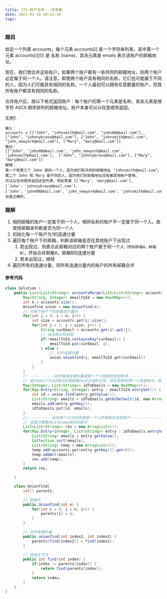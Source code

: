 ```yaml
---
title: 721.账户合并---并查集
date: 2021-01-18 20:13:50
tags:
---
```


### 题目
给定一个列表 accounts，每个元素 accounts[i] 是一个字符串列表，其中第一个元素 accounts[i][0] 是 名称 (name)，其余元素是 emails 表示该账户的邮箱地址。

现在，我们想合并这些账户。如果两个账户都有一些共同的邮箱地址，则两个账户必定属于同一个人。请注意，即使两个账户具有相同的名称，它们也可能属于不同的人，因为人们可能具有相同的名称。一个人最初可以拥有任意数量的账户，但其所有账户都具有相同的名称。

合并账户后，按以下格式返回账户：每个账户的第一个元素是名称，其余元素是按字符 ASCII 顺序排列的邮箱地址。账户本身可以以任意顺序返回。
<!--more--> 

实例1.
```
输入：
accounts = [["John", "johnsmith@mail.com", "john00@mail.com"], ["John", "johnnybravo@mail.com"], ["John", "johnsmith@mail.com", "john_newyork@mail.com"], ["Mary", "mary@mail.com"]]
输出：
[["John", 'john00@mail.com', 'john_newyork@mail.com', 'johnsmith@mail.com'],  ["John", "johnnybravo@mail.com"], ["Mary", "mary@mail.com"]]
解释：
第一个和第三个 John 是同一个人，因为他们有共同的邮箱地址 "johnsmith@mail.com"。 
第二个 John 和 Mary 是不同的人，因为他们的邮箱地址没有被其他帐户使用。
可以以任何顺序返回这些列表，例如答案 [['Mary'，'mary@mail.com']，['John'，'johnnybravo@mail.com']，
['John'，'john00@mail.com'，'john_newyork@mail.com'，'johnsmith@mail.com']] 也是正确的。
```

### 题解
1. 相同邮箱的账户一定属于同一个人，相同名称的账户不一定属于同一个人。故使用邮箱来判断是否为同一个人
2. 初始化每一个账户为1的连通分量
3. 遍历每个账户下的邮箱，判断该邮箱是否在其他账户下出现过
   1. 若出现过，则表示此邮箱对应的两个账户属于同一个人`（例如邮箱A，邮箱B）`，开始合并邮箱A，邮箱B的连通分量
   2. 若未出现过，继续
4. 遍历所有的连通分量，将所有连通分量内的账户的所有邮箱合并

#### 参考代码
```java
class Solution {
    public List<List<String>> accountsMerge(List<List<String>> accounts) {
        Map<String, Integer> emailToId = new HashMap<>();
        int n = accounts.size();
        Unionfind union = new Unionfind(n);
        // 对每个账户下的邮箱进行遍历
        for(int i = 0; i < n; i++) {
            int size = accounts.get(i).size();
            for(int j = 1; j < size; j++) {
                String curEmail = accounts.get(i).get(j);
                // 未出现过则添加
                if(!emailToId.containsKey(curEmail)) {
                    emailToId.put(curEmail, i);
                } else {
                    // 合并连通分量
                    union.unionfind(i, emailToId.get(curEmail))
                }
            }
        }
        // -----------此时每组连通分量就是一个人拥有的全部账号----------------
        // 由于emailToId表示的是邮箱与id之间的关系，所以即使在同一个连通域内，其对应的id也可能不相同，所以要合并将同一连通域内的所有邮箱合并到一个id上
        Map<Integer, List<String>> idToEmails = new HashMap<>();
        for(Map.Entry<String, Integer> entry : emailToId.entrySet()) {
            int id = union.find(entry.getValue());
            List<String> emails = idToEmails.getOrDefault(id, new ArrayList<>());
            emails.add(entry.getKey());
            idToEmails.put(id, emails);
        }
        // ----------此时每个id对应的就是一个人所拥有的全部账户--------------
        // 这是只需要将id与name相对应即可
        List<List<String>> res = new ArrayList<>();
        for(Map.Entry<Integer, List<String>> entry : idToEmails.entrySet()) {
            List<String> emails = entry.getValue();
            Collection.sort(emails);
            List<String> temp = new ArrayList<>();
            temp.add(accounts.get(entry.getKey()).get(0));
            temp.addAll(emails);
            res.add(temp);
        }
        return res;

    }

    class Unionfind{
        int[] parents;

        // 初始化
        public Unionfind(int n) {
            for(int i = 0; i < n; i++) {
                parents[i] = i;
            }
        }

        // 合并连通分量
        public unionfind(int index1, int index2) {
            parents[find(index2)] = find(index1);
        }

        // 找祖先节点
        public int find(int index) {
            if(index != parents[index]) {
                return find(parents[index]);
            }
            return index;
        }
    }
}
```